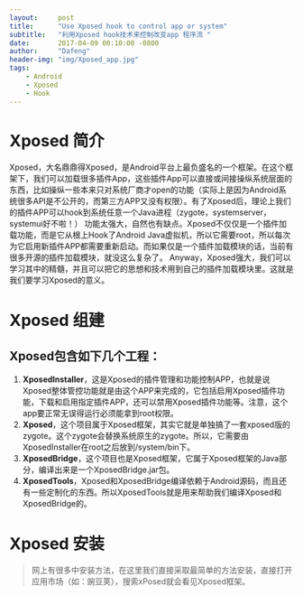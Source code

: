 ```yaml
---
layout:     post
title:      "Use Xposed hook to control app or system"
subtitle:   "利用Xposed hook技术来控制改变app 程序流 "
date:       2017-04-09 00:10:00 -0800
author:     "Dafeng"
header-img: "img/Xposed_app.jpg"
tags:
    - Android
    - Xposed
    - Hook
---
```


# Xposed 简介
>
Xposed，大名鼎鼎得Xposed，是Android平台上最负盛名的一个框架。在这个框架下，我们可以加载很多插件App，这些插件App可以直接或间接操纵系统层面的东西，比如操纵一些本来只对系统厂商才open的功能（实际上是因为Android系统很多API是不公开的，而第三方APP又没有权限）。有了Xposed后，理论上我们的插件APP可以hook到系统任意一个Java进程（zygote，systemserver，systemui好不啦！）
功能太强大，自然也有缺点。Xposed不仅仅是一个插件加载功能，而是它从根上Hook了Android Java虚拟机，所以它需要root，所以每次为它启用新插件APP都需要重新启动。而如果仅是一个插件加载模块的话，当前有很多开源的插件加载模块，就没这么复杂了。
Anyway，Xposed强大，我们可以学习其中的精髓，并且可以把它的思想和技术用到自己的插件加载模块里。这就是我们要学习Xposed的意义。

# Xposed 组建
## Xposed包含如下几个工程：

1. **XposedInstaller**，这是Xposed的插件管理和功能控制APP，也就是说Xposed整体管控功能就是由这个APP来完成的，它包括启用Xposed插件功能，下载和启用指定插件APP，还可以禁用Xposed插件功能等。注意，这个app要正常无误得运行必须能拿到root权限。
2. **Xposed**，这个项目属于Xposed框架，其实它就是单独搞了一套xposed版的zygote。这个zygote会替换系统原生的zygote。所以，它需要由XposedInstaller在root之后放到/system/bin下。
3. **XposedBridge**，这个项目也是Xposed框架，它属于Xposed框架的Java部分，编译出来是一个XposedBridge.jar包。
4. **XposedTools**，Xposed和XposedBridge编译依赖于Android源码，而且还有一些定制化的东西。所以XposedTools就是用来帮助我们编译Xposed和XposedBridge的。


# Xposed 安装
> 网上有很多中安装方法，在这里我们直接采取最简单的方法安装，直接打开应用市场（如：豌豆荚），搜索xPosed就会看见Xposed框架。

